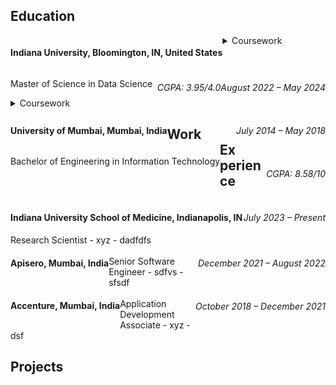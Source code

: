 ## Education
<div> 
  <h4 style="display: inline; float: left">Indiana University, Bloomington, IN, United States</h4>
  <h6 style="display: inline; float: right">August 2022 – May 2024</h6>
</div>
<div> 
  <p style="display: inline-block; float: left">Master of Science in Data Science</p>
  <h6 style="display: inline-block; float: right">CGPA: 3.95/4.0</h6>
</div>
<details>
    <summary>Coursework</summary>
    <ul>
      <li>Applied Machine Learning</li>
      <li>Applied Database Technologies</li>
      <li>Statistics</li>
      <li>Data Visualization</li>
      <li>Big Data Technologies</li>
      <li>Natural Language Processing</li>
      <li>Music Data Mining</li>
      <li>Social Media Informatics</li>
    </ul>
  </details>

<br>
<div> 
  <h4 style="display: inline; float: left">University of Mumbai, Mumbai, India</h4>
  <h6 style="display: inline; float: right">July 2014 – May 2018</h6>
</div>
<div>
  <p style="display: inline; float: left">Bachelor of Engineering in Information Technology</p>
  <h6 style="display: inline; float: right"> CGPA: 8.58/10 </h6>
</div>
<br>
<details>
<summary>Coursework</summary>
- Object Oriented Programming
- Data Structures and Algorthms
- Database Concepts
- Operating Systems
- Computer Networks
- Applied Mathematics
- Web Technologies
- Data Mining and Business Intelligence
- Artificial Intelligence
- Cloud Computing
- Software Engineering
- Virtual Reality
</details>

## Work Experience
<div> 
  <h4 style="display: inline; float: left">Indiana University School of Medicine, Indianapolis, IN</h4>
  <h6 style="display: inline; float: right">July 2023 – Present</h6>
</div>
<br>
Research Scientist
- xyz
- dadfdfs

<div> 
  <h4 style="display: inline; float: left">Apisero, Mumbai, India</h4>
  <h6 style="display: inline; float: right">December 2021 – August 2022</h6>
</div>
<br>
Senior Software Engineer
- sdfvs
- sfsdf

<div> 
  <h4 style="display: inline; float: left">Accenture, Mumbai, India</h4>
  <h6 style="display: inline; float: right">October 2018 – December 2021</h6>
</div>
<br>
Application Development Associate
- xyz
- dsf
    
## Projects
